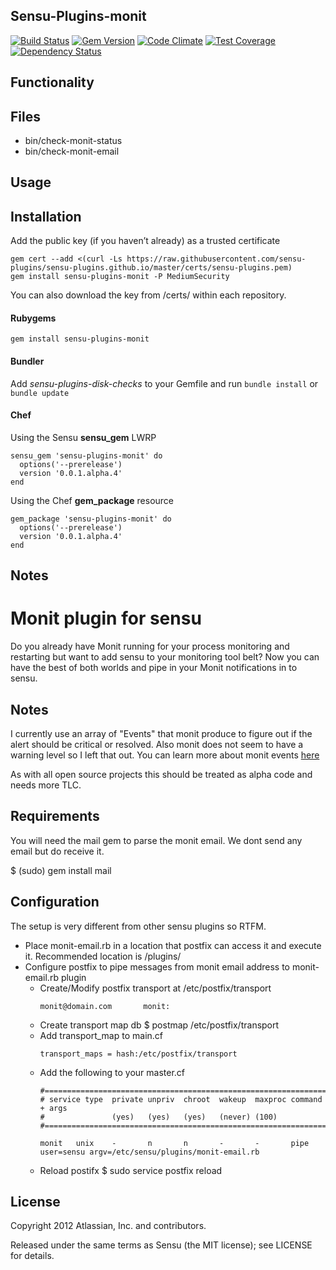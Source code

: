 ## Sensu-Plugins-monit

[![Build Status](https://travis-ci.org/sensu-plugins/sensu-plugins-monit.svg?branch=master)](https://travis-ci.org/sensu-plugins/sensu-plugins-monit)
[![Gem Version](https://badge.fury.io/rb/sensu-plugins-monit.svg)](http://badge.fury.io/rb/sensu-plugins-monit)
[![Code Climate](https://codeclimate.com/github/sensu-plugins/sensu-plugins-monit/badges/gpa.svg)](https://codeclimate.com/github/sensu-plugins/sensu-plugins-monit)
[![Test Coverage](https://codeclimate.com/github/sensu-plugins/sensu-plugins-monit/badges/coverage.svg)](https://codeclimate.com/github/sensu-plugins/sensu-plugins-monit)
[![Dependency Status](https://gemnasium.com/sensu-plugins/sensu-plugins-monit.svg)](https://gemnasium.com/sensu-plugins/sensu-plugins-monit)

## Functionality

## Files
 * bin/check-monit-status
 * bin/check-monit-email

## Usage

## Installation

Add the public key (if you haven’t already) as a trusted certificate

```
gem cert --add <(curl -Ls https://raw.githubusercontent.com/sensu-plugins/sensu-plugins.github.io/master/certs/sensu-plugins.pem)
gem install sensu-plugins-monit -P MediumSecurity
```

You can also download the key from /certs/ within each repository.

#### Rubygems

`gem install sensu-plugins-monit`

#### Bundler

Add *sensu-plugins-disk-checks* to your Gemfile and run `bundle install` or `bundle update`

#### Chef

Using the Sensu **sensu_gem** LWRP
```
sensu_gem 'sensu-plugins-monit' do
  options('--prerelease')
  version '0.0.1.alpha.4'
end
```

Using the Chef **gem_package** resource
```
gem_package 'sensu-plugins-monit' do
  options('--prerelease')
  version '0.0.1.alpha.4'
end
```

## Notes

Monit plugin for sensu
======================

Do you already have Monit running for your process monitoring and restarting but want to add sensu to your monitoring tool belt?  Now you can have the best of both worlds and pipe in your Monit notifications in to sensu.

Notes
-----

I currently use an array of "Events" that monit produce to figure out if the alert should be critical or resolved.  Also monit does not seem to have a warning level so I left that out.  You can learn more about monit events [here](http://mmonit.com/monit/documentation/monit.html#alert_messages)

As with all open source projects this should be treated as alpha code and needs more TLC.

Requirements
-------------
You will need the mail gem to parse the monit email.  We dont send any email but do receive it.

$ (sudo) gem install mail

Configuration
-------------

The setup is very different from other sensu plugins so RTFM.

* Place monit-email.rb in a location that postfix can access it and execute it.  Recommended location is <sensu instal director>/plugins/
* Configure postfix to pipe messages from monit email address to monit-email.rb plugin
  * Create/Modify postfix transport at /etc/postfix/transport
    ```
    monit@domain.com       monit:
    ```
  * Create transport map db
    $ postmap /etc/postfix/transport
  * Add transport_map to main.cf
    ```
    transport_maps = hash:/etc/postfix/transport
    ```
  * Add the following to your master.cf
    ```
    #==========================================================================
    # service type  private unpriv  chroot  wakeup  maxproc command + args
    #               (yes)   (yes)   (yes)   (never) (100)
    #==========================================================================

    monit   unix    -       n       n       -       -       pipe
    user=sensu argv=/etc/sensu/plugins/monit-email.rb
    ```
  * Reload postifx
    $ sudo service postfix reload

License
-----------
Copyright 2012 Atlassian, Inc. and contributors.

Released under the same terms as Sensu (the MIT license); see LICENSE for details.

[1]:[https://travis-ci.org/sensu-plugins/sensu-plugins-monit]
[2]:[http://badge.fury.io/rb/sensu-plugins-monit]
[3]:[https://codeclimate.com/github/sensu-plugins/sensu-plugins-monit]
[4]:[https://codeclimate.com/github/sensu-plugins/sensu-plugins-monit]
[5]:[https://gemnasium.com/sensu-plugins/sensu-plugins-monit]
